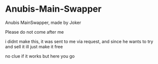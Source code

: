 # Anubis-Main-Swapper
Anubis MainSwapper, made by Joker


Please do not come after me

i didnt make this, it was sent to me via request, and since he wants to try and sell it ill just make it free

no clue if it works but here you go
